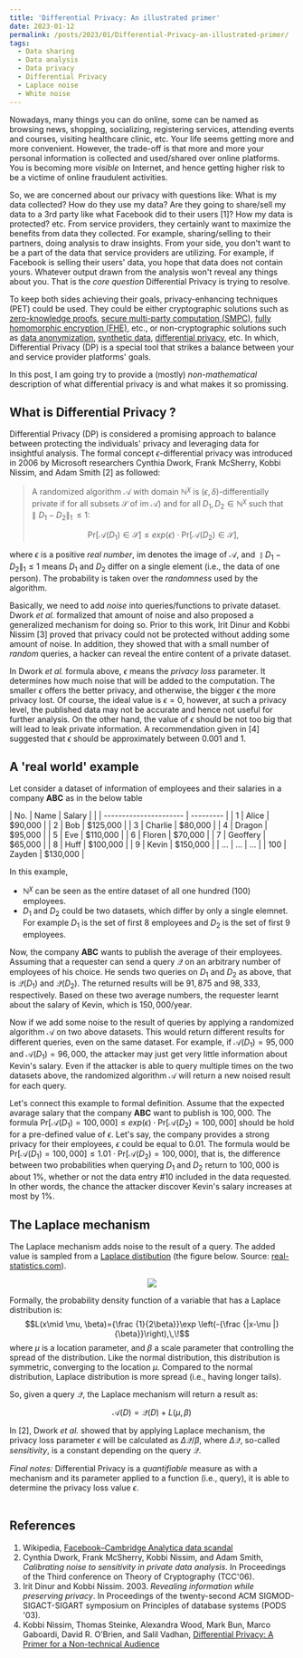 ```yaml
---
title: 'Differential Privacy: An illustrated primer'
date: 2023-01-12
permalink: /posts/2023/01/Differential-Privacy-an-illustrated-primer/
tags:
  - Data sharing
  - Data analysis
  - Data privacy 
  - Differential Privacy
  - Laplace noise
  - White noise
---
```


Nowadays, many things you can do online, some can be named as browsing news, shopping, socializing, registering services, attending events and courses, visiting healthcare clinic, etc. Your life seems getting more and more convenient. However, the trade-off is that more and more your personal information is collected and used/shared over online platforms. You is becoming more *visible* on Internet, and hence getting higher risk to be a victime of online fraudulent activities. 

So, we are concerned about our privacy with questions like: What is my data collected? How do they use my data? Are they going to share/sell my data to a 3rd party like what Facebook did to their users [1]? How my data is protected? etc. From service providers, they certainly want to maximize the benefits from data they collected. For example, sharing/selling to their partners, doing analysis to draw insights. From your side, you don't want to be a part of the data that service providers are utilizing. For example, if Facebook is selling their users' data, you hope that data does not contain yours. Whatever output drawn from the analysis won't reveal any things about you. 
That is the *core question* Differential Privacy is trying to resolve.

To keep both sides achieving their goals, privacy-enhancing techniques (PET) could be used. They could be either cryptographic solutions such as [zero-knowledge proofs](https://en.wikipedia.org/wiki/Zero-knowledge_proof), [secure multi-party computation (SMPC)](https://en.wikipedia.org/wiki/Secure_multi-party_computation), [fully homomorphic encryption (FHE)](https://en.wikipedia.org/wiki/Homomorphic_encryption), etc., or non-cryptographic solutions such as [data anonymization](https://en.wikipedia.org/wiki/Data_anonymization), [synthetic data](https://en.wikipedia.org/wiki/Synthetic_data), [differential privacy](https://en.wikipedia.org/wiki/Differential_privacy), etc. In which, Differential Privacy (DP) is a special tool that strikes a balance between your and service provider platforms' goals. 

In this post, I am going try to provide a (mostly) *non-mathematical* description of what differential privacy is and what makes it so promissing. 
 
## What is Differential Privacy ?

Differential Privacy (DP) is considered a promising approach to balance between protecting the individuals' privacy and leveraging data for insightful analysis. The formal concept $\epsilon$-differential privacy was introduced in 2006 by Microsoft researchers Cynthia Dwork, Frank McSherry, Kobbi Nissim, and Adam Smith [2] as followed:

> A randomized algorithm $\mathcal{A}$ with domain $\mathbb{N}^{\chi}$ is $(\epsilon, \delta)$-differentially private if for all subsets $\mathcal{S}$ of  $\mathrm{im} \; \mathcal{A})$ and for all $D_1, D_2 \in \mathbb{N}^{\chi}$ such that $\parallel D_1 - D_2 \parallel _1 \, \le 1:$
>
>$$\mathrm{Pr}[\mathcal{A}(D_1) \in \mathcal{S}] \le exp(\epsilon) \cdot \mathrm{Pr}[\mathcal{A}(D_2) \in \mathcal{S}],$$

where $\epsilon$ is a positive *real number*, $\mathrm{im}$ denotes the image of $\mathcal{A}$, and $\parallel D_1 - D_2 \parallel _1 \le 1$ means $D_1$ and $D_2$ differ on a single element (i.e., the data of one person). The probability is taken over the *randomness* used by the algorithm. 

Basically, we need to add *noise* into queries/functions to private dataset. Dwork *et al.* formalized that amount of noise and also proposed a generalized mechanism for doing so. Prior to this work, Irit Dinur and Kobbi Nissim [3] proved that privacy could not be protected without adding some amount of noise. In addition, they showed that with a small number of *random* queries, a hacker can reveal the entire content of a private dataset. 

In Dwork *et al.* formula above, $\epsilon$ means the *privacy loss* parameter. It determines how much noise that will be added to the computation. The smaller $\epsilon$ offers the better privacy, and otherwise, the bigger $\epsilon$ the more privacy lost. Of course, the ideal value is $\epsilon = 0$, however, at such a privacy level, the published data may not be accurate and hence not useful for further analysis. On the other hand, the value of $\epsilon$ should be not too big that will lead to leak private information. A recommendation given in [4] suggested that $\epsilon$ should be approximately between $0.001$ and $1$. 



## A 'real world' example

Let consider a dataset of information of employees and their salaries in a company **ABC** as in the below table

| No.   |  Name                   |  Salary     |
|       |  ---------------------- |  ---------  |
| 1     |  Alice                  |  $90,000    |
| 2     |  Bob                    |  $125,000   |
| 3     |  Charlie                |  $80,000    |
| 4     |  Dragon                 |  $95,000    |
| 5     |  Eve                    |  $110,000   |
| 6     |  Floren                 |  $70,000    |
| 7     |  Geoffery               |  $65,000    |
| 8     |  Huff                   |  $100,000   |
| 9     |  Kevin                  |  $150,000   |
| ...   |  ...                    |  ...        |
| 100   |  Zayden                 |  $130,000   |


In this example, 
- $\mathbb{N}^{\chi}$ can be seen as the entire dataset of all one hundred (100) employees.
- $D_1$ and $D_2$ could be two datasets, which differ by only a single elemnet. For example $D_1$ is the set of first 8 employees and $D_2$ is the set of first 9 employees.

Now, the company **ABC** wants to publish the average of their employees. Assuming that a requester can send a query $\mathcal{Q}$ on an arbitrary number of employees of his choice. He sends two queries on $D_1$ and $D_2$ as above, that is $\mathcal{Q}(D_1)$ and $\mathcal{Q}(D_2)$. The returned results will be $91,875$ and $98,333$, respectively. Based on these two average numbers, the requester learnt about the salary of Kevin, which is $150,000$/year. 

Now if we add some noise to the result of queries by applying a randomized algorithm $\mathcal{A}$ on two above datasets. This would return different results for different queries, even on the same dataset. For example, if $\mathcal{A}(D_1) = 95,000$ and $\mathcal{A}(D_1) = 96,000$, the attacker may just get very little information about Kevin's salary. Even if the attacker is able to query multiple times on the two datasets above, the randomized algorithm $\mathcal{A}$ will return a new noised result for each query. 

Let's connect this example to formal definition. Assume that the expected avarage salary that the company **ABC** want to publish is $100,000$. The formula $\mathrm{Pr}[\mathcal{A}(D_1) = 100,000] \le exp(\epsilon) \cdot \mathrm{Pr}[\mathcal{A}(D_2) = 100,000]$ should be hold for a pre-defined value of $\epsilon$. Let's say, the company provides a strong privacy for their employees, $\epsilon$ could be equal to $0.01$. The formula would be $\mathrm{Pr}[\mathcal{A}(D_1) = 100,000] \le 1.01 \cdot \mathrm{Pr}[\mathcal{A}(D_2) = 100,000]$, that is, the difference between two probabilities when querying $D_1$ and $D_2$ return to $100,000$ is about $1\%$, whether or not the data entry \#10 included in the data requested. In other words, the chance the attacker discover Kevin's salary increases at most by $1\%$. 


## The Laplace mechanism

The Laplace mechanism adds noise to the result of a query. The added value is sampled from a [Laplace distibution](https://en.wikipedia.org/wiki/Laplace_distribution) (the figure below. Source: [real-statistics.com](https://real-statistics.com/wp-content/uploads/2020/01/laplace-distribution-chart.png)).

<p align="center">
<!---
![Laplace Distribution](https://real-statistics.com/wp-content/uploads/2020/01/laplace-distribution-chart.png "Laplace Probability density function")
--->
<img src="https://real-statistics.com/wp-content/uploads/2020/01/laplace-distribution-chart.png" /></br>
</p>




Formally, the probability density function of a variable that has a Laplace distribution is: 
$$L(x\mid \mu, \beta)={\frac  {1}{2\beta}}\exp \left(-{\frac  {|x-\mu |}{\beta}}\right),\,\!$$
where $\mu$ is a location parameter, and $\beta$ a scale parameter that controlling the spread of the distribution. Like the normal distribution, this distribution is symmetric, converging to the location $\mu$. Compared to the normal distribution, Laplace distribution is more spread (i.e., having longer tails). 


So, given a query $\mathcal{Q}$, the Laplace mechanism will return a result as: 

$$\mathcal{A}(D) = \mathcal{Q}(D) + L(\mu, \beta)$$


In [2], Dwork *et al.* showed that by applying Laplace mechanism, the privacy loss parameter $\epsilon$ will be calculated as $\Delta\mathcal{Q}/\beta$, where $\Delta\mathcal{Q}$, so-called *sensitivity*, is a constant depending on the query $\mathcal{Q}$.


_Final notes:_ Differential Privacy is a *quantifiable* measure as with a mechanism and its parameter applied to a function (i.e., query), it is able to determine the privacy loss value $\epsilon$. </br></br>


## References

1. Wikipedia, [Facebook–Cambridge Analytica data scandal](https://en.wikipedia.org/wiki/Facebook%E2%80%93Cambridge_Analytica_data_scandal)
2. Cynthia Dwork, Frank McSherry, Kobbi Nissim, and Adam Smith, *Calibrating noise to sensitivity in private data analysis*. In Proceedings of the Third conference on Theory of Cryptography (TCC'06).
3. Irit Dinur and Kobbi Nissim. 2003. *Revealing information while preserving privacy*. In Proceedings of the twenty-second ACM SIGMOD-SIGACT-SIGART symposium on Principles of database systems (PODS '03).
4. Kobbi Nissim, Thomas Steinke, Alexandra Wood, Mark Bun, Marco Gaboardi, David R. O’Brien, and Salil Vadhan, [Differential Privacy: A Primer for a Non-technical Audience](https://privacytools.seas.harvard.edu/files/privacytools/files/pedagogical-document-dp_0.pdf)